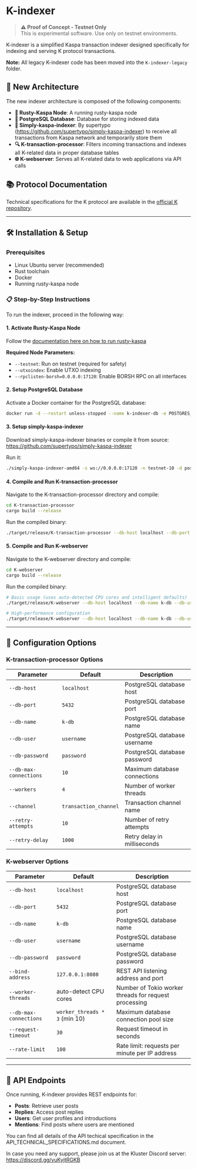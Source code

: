 # K-indexer

> **⚠️ Proof of Concept - Testnet Only**  
> This is experimental software. Use only on testnet environments.

K-indexer is a simplified Kaspa transaction indexer designed specifically for indexing and serving K protocol transactions.

**Note:** All legacy K-indexer code has been moved into the `K-indexer-legacy` folder.

## 🚀 New Architecture

The new indexer architecture is composed of the following components:

- **🔗 Rusty-Kaspa Node**: A running rusty-kaspa node
- **💾 PostgreSQL Database**: Database for storing indexed data
- **📡 Simply-kaspa-indexer**: By supertypo (https://github.com/supertypo/simply-kaspa-indexer) to receive all transactions from Kaspa network and temporarily store them
- **🔍 K-transaction-processor**: Filters incoming transactions and indexes all K-related data in proper database tables
- **🌐 K-webserver**: Serves all K-related data to web applications via API calls

## 📚 Protocol Documentation

Technical specifications for the K protocol are available in the [official K repository](https://github.com/thesheepcat/K).

---

## 🛠️ Installation & Setup

### Prerequisites

- Linux Ubuntu server (recommended)
- Rust toolchain
- Docker
- Running rusty-kaspa node

### 📋 Step-by-Step Instructions

To run the indexer, proceed in the following way:

#### 1. **Activate Rusty-Kaspa Node**
Follow the [documentation here on how to run rusty-kaspa](https://kaspa.aspectron.org/running-rusty-kaspa.html)

**Required Node Parameters:**
- `--testnet`: Run on testnet (required for safety)
- `--utxoindex`: Enable UTXO indexing
- `--rpclisten-borsh=0.0.0.0:17120`: Enable BORSH RPC on all interfaces

#### 2. **Setup PostgreSQL Database**
Activate a Docker container for the PostgreSQL database:

```bash
docker run -d --restart unless-stopped --name k-indexer-db -e POSTGRES_PASSWORD=password -e POSTGRES_USER=username -e POSTGRES_DB=k-db -p 5432:5432 -v postgres-data:/var/lib/postgresql/data postgres
```
#### 3. **Setup simply-kaspa-indexer**
Download simply-kaspa-indexer binaries or compile it from source: https://github.com/supertypo/simply-kaspa-indexer

Run it:
```bash
./simply-kaspa-indexer-amd64 -s ws://0.0.0.0:17120 -n testnet-10 -d postgres://username:password@0.0.0.0:5432/k-db --prune-db="0 * * * *" --retention=1h --disable=virtual_chain_processing,transaction_acceptance,blocks_table,block_parent_table,blocks_transactions_table,transactions_inputs_table,transactions_outputs_table,addresses_transactions_table,initial_utxo_import,vcp_wait_for_sync --exclude-fields=block_accepted_id_merkle_root,block_merge_set_blues_hashes,block_merge_set_reds_hashes,block_selected_parent_hash,block_bits,block_blue_work,block_blue_score,block_daa_score,block_hash_merkle_root,block_nonce,block_pruning_point,block_timestamp,block_utxo_commitment,block_version,tx_subnetwork_id,tx_hash,tx_mass,tx_in_previous_outpoint,tx_in_signature_script,tx_in_sig_op_count,tx_in_block_time,tx_out_amount,tx_out_script_public_key,tx_out_script_public_key_address,tx_out_block_time
```

#### 4. **Compile and Run K-transaction-processor**
Navigate to the K-transaction-processor directory and compile:
```bash
cd K-transaction-processor
cargo build --release
```

Run the compiled binary:
```bash
./target/release/K-transaction-processor --db-host localhost --db-port 5432 --db-name k-db --db-user username --db-password password --db-max-connections 10 --workers 4 --channel transaction_channel --retry-attempts 10 --retry-delay 1000
```

#### 5. **Compile and Run K-webserver**
Navigate to the K-webserver directory and compile:
```bash
cd K-webserver
cargo build --release
```

Run the compiled binary:
```bash
# Basic usage (uses auto-detected CPU cores and intelligent defaults)
./target/release/K-webserver --db-host localhost --db-name k-db --db-user username --db-password password --bind-address 0.0.0.0:3000

# High-performance configuration
./target/release/K-webserver --db-host localhost --db-name k-db --db-user username --db-password password --bind-address 0.0.0.0:3000 --worker-threads 16 --db-max-connections 50 --request-timeout 45 --rate-limit 500
```

---

## 🔧 Configuration Options

### K-transaction-processor Options
| Parameter | Default | Description |
|-----------|---------|-------------|
| `--db-host` | `localhost` | PostgreSQL database host |
| `--db-port` | `5432` | PostgreSQL database port |
| `--db-name` | `k-db` | PostgreSQL database name |
| `--db-user` | `username` | PostgreSQL database username |
| `--db-password` | `password` | PostgreSQL database password |
| `--db-max-connections` | `10` | Maximum database connections |
| `--workers` | `4` | Number of worker threads |
| `--channel` | `transaction_channel` | Transaction channel name |
| `--retry-attempts` | `10` | Number of retry attempts |
| `--retry-delay` | `1000` | Retry delay in milliseconds |

### K-webserver Options
| Parameter | Default | Description |
|-----------|---------|-------------|
| `--db-host` | `localhost` | PostgreSQL database host |
| `--db-port` | `5432` | PostgreSQL database port |
| `--db-name` | `k-db` | PostgreSQL database name |
| `--db-user` | `username` | PostgreSQL database username |
| `--db-password` | `password` | PostgreSQL database password |
| `--bind-address` | `127.0.0.1:8080` | REST API listening address and port |
| `--worker-threads` | auto-detect CPU cores | Number of Tokio worker threads for request processing |
| `--db-max-connections` | `worker_threads * 3` (min 10) | Maximum database connection pool size |
| `--request-timeout` | `30` | Request timeout in seconds |
| `--rate-limit` | `100` | Rate limit: requests per minute per IP address |

---

## 📖 API Endpoints

Once running, K-indexer provides REST endpoints for:
- **Posts**: Retrieve user posts
- **Replies**: Access post replies  
- **Users**: Get user profiles and introductions
- **Mentions**: Find posts where users are mentioned

You can find all details of the API techical specification in the API_TECHNICAL_SPECIFICATIONS.md document.

In case you need any support, please join us at the Kluster Discord server: https://discord.gg/vuKyjtRGKB
